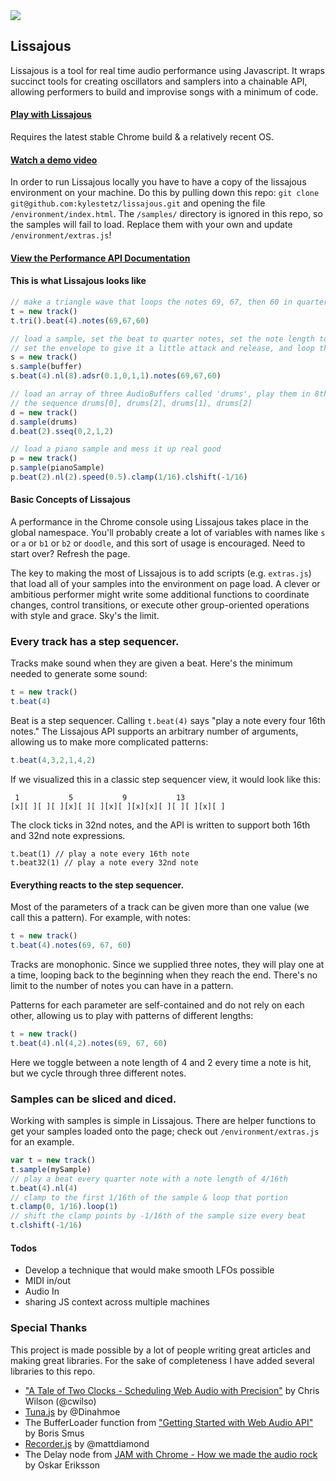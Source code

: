 <img src="https://raw.github.com/kylestetz/lissajous/master/environment/images/lissajous-repo-logo.jpg" />

## Lissajous

Lissajous is a tool for real time audio performance using Javascript. It wraps succinct tools for creating oscillators and samplers into a chainable API, allowing performers to build and improvise songs with a minimum of code.

#### [Play with Lissajous](http://lissajousjs.com)
Requires the latest stable Chrome build & a relatively recent OS.

#### [Watch a demo video](http://www.youtube.com/watch?v=jBRqOp5ws58)

In order to run Lissajous locally you have to have a copy of the lissajous environment on your machine. Do this by pulling down this repo: `git clone git@github.com:kylestetz/lissajous.git` and opening the file `/environment/index.html`. The `/samples/` directory is ignored in this repo, so the samples will fail to load. Replace them with your own and update `/environment/extras.js`!

#### [View the Performance API Documentation](https://github.com/kylestetz/lissajous/blob/master/API.md)

#### This is what Lissajous looks like

```javascript
// make a triangle wave that loops the notes 69, 67, then 60 in quarter note intervals
t = new track()
t.tri().beat(4).notes(69,67,60)

// load a sample, set the beat to quarter notes, set the note length to a half measure,
// set the envelope to give it a little attack and release, and loop the notes 69, 67, then 60
s = new track()
s.sample(buffer)
s.beat(4).nl(8).adsr(0.1,0,1,1).notes(69,67,60)

// load an array of three AudioBuffers called 'drums', play them in 8th notes and give them
// the sequence drums[0], drums[2], drums[1], drums[2]
d = new track()
d.sample(drums)
d.beat(2).sseq(0,2,1,2)

// load a piano sample and mess it up real good
p = new track()
p.sample(pianoSample)
p.beat(2).nl(2).speed(0.5).clamp(1/16).clshift(-1/16)
```

#### Basic Concepts of Lissajous

A performance in the Chrome console using Lissajous takes place in the global namespace. You'll probably create a lot of variables with names like `s` or `a` or `b1` or `b2` or `doodle`, and this sort of usage is encouraged. Need to start over? Refresh the page.

The key to making the most of Lissajous is to add scripts (e.g. `extras.js`) that load all of your samples into the environment on page load. A clever or ambitious performer might write some additional functions to coordinate changes, control transitions, or execute other group-oriented operations with style and grace. Sky's the limit.


### Every track has a step sequencer.

Tracks make sound when they are given a beat. Here's the minimum needed to generate some sound:

```javascript
t = new track()
t.beat(4)
```

Beat is a step sequencer. Calling `t.beat(4)` says "play a note every four 16th notes." The Lissajous API supports an arbitrary number of arguments, allowing us to make more complicated patterns:

```javascript
t.beat(4,3,2,1,4,2)
```

If we visualized this in a classic step sequencer view, it would look like this:

```
 1           5           9           13
[x][ ][ ][ ][x][ ][ ][x][ ][x][x][ ][ ][ ][x][ ]
```

The clock ticks in 32nd notes, and the API is written to support both 16th and 32nd note expressions.

```
t.beat(1) // play a note every 16th note
t.beat32(1) // play a note every 32nd note
```

#### Everything reacts to the step sequencer.

Most of the parameters of a track can be given more than one value (we call this a pattern). For example, with notes:

```javascript
t = new track()
t.beat(4).notes(69, 67, 60)
```

Tracks are monophonic. Since we supplied three notes, they will play one at a time, looping back to the beginning when they reach the end. There's no limit to the number of notes you can have in a pattern.

Patterns for each parameter are self-contained and do not rely on each other, allowing us to play with patterns of different lengths:

```javascript
t = new track()
t.beat(4).nl(4,2).notes(69, 67, 60)
```

Here we toggle between a note length of 4 and 2 every time a note is hit, but we cycle through three different notes.


### Samples can be sliced and diced.

Working with samples is simple in Lissajous. There are helper functions to get your samples loaded onto the page; check out `/environment/extras.js` for an example.

```javascript
var t = new track()
t.sample(mySample)
// play a beat every quarter note with a note length of 4/16th
t.beat(4).nl(4)
// clamp to the first 1/16th of the sample & loop that portion
t.clamp(0, 1/16).loop(1)
// shift the clamp points by -1/16th of the sample size every beat
t.clshift(-1/16)
```

#### Todos
- Develop a technique that would make smooth LFOs possible
- MIDI in/out
- Audio In
- sharing JS context across multiple machines

### Special Thanks

This project is made possible by a lot of people writing great articles and making great libraries. For the sake of completeness I have added several libraries to this repo.

- ["A Tale of Two Clocks - Scheduling Web Audio with Precision"](http://www.html5rocks.com/en/tutorials/audio/scheduling/) by Chris Wilson (@cwilso)
- [Tuna.js](https://github.com/Dinahmoe/tuna) by @Dinahmoe
- The BufferLoader function from ["Getting Started with Web Audio API"](http://www.html5rocks.com/en/tutorials/webaudio/intro/) by Boris Smus
- [Recorder.js](https://github.com/mattdiamond/Recorderjs) by @mattdiamond
- The Delay node from [JAM with Chrome - How we made the audio rock](http://www.html5rocks.com/en/tutorials/casestudies/jamwithchrome-audio/) by Oskar Eriksson
